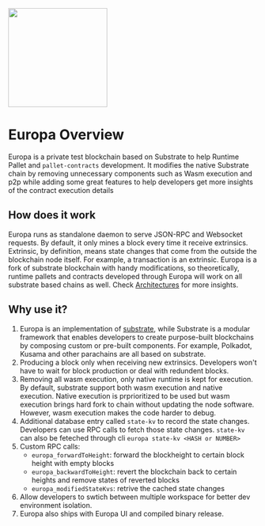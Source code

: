 
<div style={{textAlign: 'center'}}>
  <img height="200" src="https://patract.io/images/products/Europa.svg" />
</div>

# Europa Overview

Europa is a private test blockchain based on Substrate to help Runtime Pallet and `pallet-contracts` development. It modifies the native Substrate chain by removing unnecessary components such as Wasm execution and p2p while adding some great features to help developers get more insights of the contract execution details


## How does it work
Europa runs as standalone daemon to serve JSON-RPC and Websocket requests. By default, it only mines a block every time it receive extrinsics. Extrinsic, by definition, means state changes that come from the outside the blockchain node itself. For example, a transaction is an extrinsic. Europa is a fork of substrate blockchain with handy modifications, so theoretically, runtime pallets and contracts developed through Europa will work on all substrate based chains as well. 
Check [Architectures](../guides/architecture.md) for more insights.

## Why use it?
1. Europa is an implementation of [substrate](https://github.com/paritytech/substrate), while Substrate is a modular framework that enables developers to create purpose-built blockchains by composing custom or pre-built components. For example, Polkadot, Kusama and other parachains are all based on substrate.
2. Producing a block only when receiving new extrinsics. Developers won't have to wait for block production or deal with redundent blocks.
3. Removing all wasm execution, only native runtime is kept for execution. By default, substrate support both wasm execution and native execution. Native execution is prprioritized to be used but wasm execution brings hard fork to chain without updating the node software. However, wasm execution makes the code harder to debug.
4. Additional database entry called `state-kv` to record the state changes. Developers can use RPC calls to fetch those state changes. `state-kv` can also be feteched through cli `europa state-kv <HASH or NUMBER>`
5. Custom RPC calls:
    - `europa_forwardToHeight`: forward the blockheight to certain block height with empty blocks
    - `europa_backwardToHeight`: revert the blockchain back to certain heights and remove states of reverted blocks
    - `europa_modifiedStateKvs`: retrive the cached state changes
6. Allow developers to swtich between multiple workspace for better dev environment isolation.
7. Europa also ships with Europa UI and compiled binary release. 
